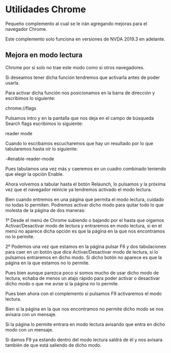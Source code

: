 # Utilidades Chrome

Pequeño complemento al cual se le irán agregando mejoras para el navegador Chrome.

Este complemento solo funciona en versiones de NVDA 2019.3 en adelante.

## Mejora en modo lectura

Chrome por sí solo no trae este modo como si otros navegadores.

Si deseamos tener dicha función tendremos que activarla antes de poder usarla.

Para activar dicha función nos posicionamos en la barra de dirección y escribimos lo siguiente:

chrome://flags

Pulsamos intro y en la pantalla que nos deja en el campo de búsqueda Search flags escribimos lo siguiente:

reader mode

Cuando lo escribamos escucharemos que hay un resultado por lo que tabularemos hasta oír lo siguiente:

-#enable-reader-mode 

Pues tabulamos una vez más y caeremos en un cuadro combinado teniendo que elegir la opción Enable.

Ahora volvemos a tabular hasta el botón Relaunch, lo pulsamos y la próxima vez que el navegador reinicie ya tendremos activado el modo lectura.

Bien cuando entremos en una página que permita el modo lectura, cuidado no todas lo permiten. Podremos activar dicho modo para quitar todo lo que molesta de la página de dos maneras:

1º Desde el menú de Chrome subiendo o bajando por el hasta que oigamos Activar/Desactivar modo de lectura y entraremos en modo lectura, si en el menú no aparece dicha opción es que la página en la que nos encontramos no lo permite.

2º Podemos una vez que estamos en la página pulsar F6 y dos tabulaciones para caer en un botón que dice Activar/Desactivar modo de lectura, si lo pulsamos entraremos en dicho modo. Si dicho botón no aparece es que la página en la que estamos no lo permite.

Pues bien aunque parezca poco si somos mucho de usar dicho modo de lectura, echaba de menos un atajo rápido para poder activar o desactivar dicho modo o que me avise si la página no lo permite.

Pues bien ahora con el complemento si pulsamos F9 activaremos el modo lectura.

Bien si la página en la que nos encontramos no permite dicho modo se nos avisara con un mensaje.

Si la página lo permite entrara en modo lectura avisando que entra en dicho modo con un mensaje.

Si damos F9 ya estando dentro del modo lectura saldrá de él y nos avisara también de que está saliendo de dicho modo.
